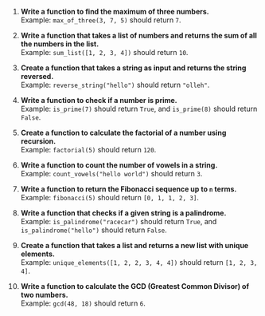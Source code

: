 

1. **Write a function to find the maximum of three numbers.**  
   Example: `max_of_three(3, 7, 5)` should return `7`.

2. **Write a function that takes a list of numbers and returns the sum of all the numbers in the list.**  
   Example: `sum_list([1, 2, 3, 4])` should return `10`.

3. **Create a function that takes a string as input and returns the string reversed.**  
   Example: `reverse_string("hello")` should return `"olleh"`.

4. **Write a function to check if a number is prime.**  
   Example: `is_prime(7)` should return `True`, and `is_prime(8)` should return `False`.

5. **Create a function to calculate the factorial of a number using recursion.**  
   Example: `factorial(5)` should return `120`.

6. **Write a function to count the number of vowels in a string.**  
   Example: `count_vowels("hello world")` should return `3`.

7. **Write a function to return the Fibonacci sequence up to `n` terms.**  
   Example: `fibonacci(5)` should return `[0, 1, 1, 2, 3]`.

8. **Write a function that checks if a given string is a palindrome.**  
   Example: `is_palindrome("racecar")` should return `True`, and `is_palindrome("hello")` should return `False`.

9. **Create a function that takes a list and returns a new list with unique elements.**  
   Example: `unique_elements([1, 2, 2, 3, 4, 4])` should return `[1, 2, 3, 4]`.

10. **Write a function to calculate the GCD (Greatest Common Divisor) of two numbers.**  
    Example: `gcd(48, 18)` should return `6`.
